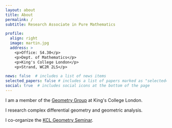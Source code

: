 ```yaml
---
layout: about
title: About
permalink: /
subtitle: Research Associate in Pure Mathematics

profile:
  align: right
  image: martin.jpg
  address: >
    <p>Office: S4.30</p>
    <p>Dept. of Mathematics</p>
    <p>King's College London</p>
    <p>Strand, WC2R 2LS</p>

news: false  # includes a list of news items
selected_papers: false # includes a list of papers marked as "selected={true}"
social: true  # includes social icons at the bottom of the page
---
```


I am a member of the [Geometry Group](https://www.kcl.ac.uk/research/geometry) at King's College London.

I research complex differential geometry and geometric analysis.

I co-organize the [KCL Geometry Seminar](https://danielplatt.github.io/kcl-geometry-seminar.html).
